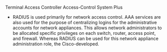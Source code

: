 Terminal Access Controller Access-Control System Plus
- RADIUS is used primarily for network access control. AAA services are also used for the purpose of centralizing logins for the administrative accounts for network appliances. This allows network administrators to be allocated specific privileges on each switch, router, access point, and firewall. Whereas RADIUS can be used for this network appliance administration role, the Cisco-developed. 